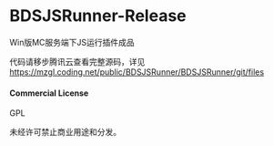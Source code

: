 # BDSJSRunner-Release
Win版MC服务端下JS运行插件成品

代码请移步腾讯云查看完整源码，详见
https://mzgl.coding.net/public/BDSJSRunner/BDSJSRunner/git/files

#### Commercial License
GPL

未经许可禁止商业用途和分发。
